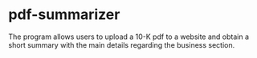 # pdf-summarizer
The program allows users to upload a 10-K pdf to a website and obtain a short summary with the main details regarding the business section.


